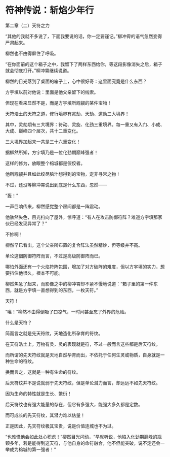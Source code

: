 # 符神传说：斩焰少年行

第二章（二）天符之力 

“其他的我就不多说了，下面我要说的话，你一定要谨记。”柳冲霄的语气忽然变得严肃起来。 

柳然也不由得屏住了呼吸。 

“在你面前的这个箱子之中，我留下了两样东西给你，等这段影像消失之后，箱子就会彻底打开。”柳冲霄继续说道。 

柳然的目光落到了桌面的箱子上，心中很好奇：这里面究竟是什么东西？ 

方宇填以前对他说：里面是他父亲留下的线索。 

但现在看来显然不是，而是方宇填所觊觎的某件宝物！ 

天符浩土的天符之道，修行境界有灵劫、天劫、道劫三大境界！ 

其中，灵劫期有三大境界：符动、灵旋、化劲三重境界。每一重又有入门、小成、大成、巅峰四个层次，共十二重变化。 

三大境界加起来一共是三十六重变化！ 

据柳然所知，方宇填乃是一位化劲期巅峰强者！ 

这样的修为，放眼整个榕城都是佼佼者。 

他所觊觎并且如此绞尽脑汁想得到的宝物，定非寻常之物！ 

不过，还没等柳冲霄说出到底是什么东西，忽然—— 

“轰！” 

一声巨响传来，柳然感觉整个房间都是一阵震动。 

他骇然失色，目光扫向了屋外，惊呼道：“有人在攻击防御符阵？难道方宇填那家伙已经发现异常了？” 

不妙啊！ 

柳然早已看出，这个父亲所布置的复合阵法虽然精妙，但等级并不高。 

单论这個防御符阵而言，不过是高级防御阵而已。 

哪怕外面还有一个火焰符阵包围，增加了对方破阵的难度，但以方宇填的实力，想要挡住他很久，根本不可能。 

柳然焦急了起来，而影像之中的柳冲霄却不紧不慢地说道：“箱子里的第一件东西，就是方宇填一直想得到的东西，一枚天符。” 

天符！ 

“咝！”柳然不由得倒吸了口凉气，一时间甚至忘了外界的危险。 

什么是天符？ 

简而言之就是先天符纹，天地造化所孕育的符纹。 

在天符浩土上，万物有灵，灵的表现就是符，不过一般而言这些都是后天符纹。 

而所谓的先天符纹就是天地自然孕育而出，不依托于任何生灵或物质，自身就是一种生命的符纹。 

换而言之，这就是一种有生命的符纹。 

后天符纹并不是说就弱于先天符纹，但是单论潜力而言，却远远不如先天符纹。 

因为生命的特性就是生长、繁衍！ 

后天符纹也有强大能量的存在，但它有多强大，能强大多久都是定数。 

而可成长的先天符纹，其潜力难以估量！ 

正是因此，先天符纹极其宝贵，说是价值连城也不为过。 

“也难怪他会如此处心积虑！”柳然目光闪动，“早就听说，他陷入化劲期巅峰的瓶颈多年，若是能得到这天符，与他自身的命符融合，他不但能突破，说不定还会一举成为榕城的第一强者！”